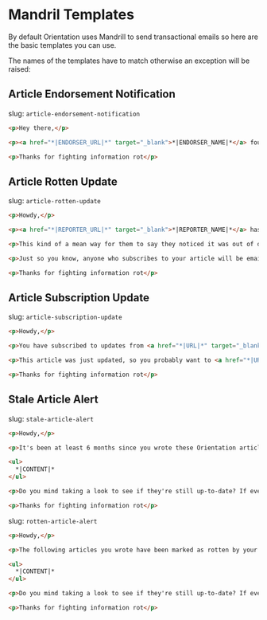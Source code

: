 # Mandril Templates

By default Orientation uses Mandrill to send transactional emails so here are the basic templates you can use.

The names of the templates have to match otherwise an exception will be raised:

## Article Endorsement Notification

slug: `article-endorsement-notification`

```html
<p>Hey there,</p>

<p><a href="*|ENDORSER_URL|*" target="_blank">*|ENDORSER_NAME|*</a> found <a href="*|URL|*" target="_blank">*|ARTICLE_TITLE|*</a> so useful they endorsed it.</p>

<p>Thanks for fighting information rot</p>
```

## Article Rotten Update

slug: `article-rotten-update`

```html
<p>Howdy,</p>

<p><a href="*|REPORTER_URL|*" target="_blank">*|REPORTER_NAME|*</a> has marked <a href="*|URL|*" target="_blank">*|ARTICLE_TITLE|*</a> as rotten.</p>

<p>This kind of a mean way for them to say they noticed it was out of date and would really appreciate it if you could <a href="*|URL|*" target="_blank">take a moment to update it</a>.</p>

<p>Just so you know, anyone who subscribes to your article will be emailed once you update it, so I bet you'll get major brownie points for that.</p>

<p>Thanks for fighting information rot</p>
```

## Article Subscription Update

slug: `article-subscription-update`

```html
<p>Howdy,</p>

<p>You have subscribed to updates from <a href="*|URL|*" target="_blank">*|ARTICLE_TITLE|*</a>.</p>

<p>This article was just updated, so you probably want to <a href="*|URL|*" target="_blank">check it out</a>.</p>

<p>Thanks for fighting information rot</p>
```

## Stale Article Alert

slug: `stale-article-alert`

```html
<p>Howdy,</p>

<p>It's been at least 6 months since you wrote these Orientation articles:</p>

<ul>
  *|CONTENT|*
</ul>

<p>Do you mind taking a look to see if they're still up-to-date? If everything looks good, you can hit the "Mark Fresh" link.</p>

<p>Thanks for fighting information rot</p>
```

slug: `rotten-article-alert`

```html
<p>Howdy,</p>

<p>The following articles you wrote have been marked as rotten by your peers:</p>

<ul>
  *|CONTENT|*
</ul>

<p>Do you mind taking a look to see if they're still up-to-date? If everything looks good, you can hit the "Mark Fresh" link.</p>

<p>Thanks for fighting information rot</p>
```
